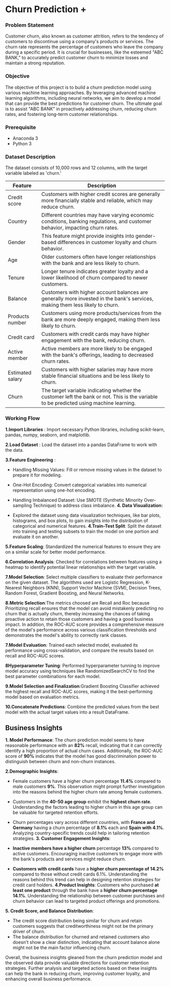 
# Churn Prediction +

### Problem Statement


Customer churn, also known as customer attrition, refers to the tendency of customers to discontinue using a company's products or services. The churn rate represents the percentage of customers who leave the company during a specific period. It is crucial for businesses, like the esteemed "ABC BANK," to accurately predict customer churn to minimize losses and maintain a strong reputation.

### Objective
The objective of this project is to build a churn prediction model using various machine learning approaches. By leveraging advanced machine learning algorithms, including neural networks, we aim to develop a model that can provide the best predictions for customer churn. The ultimate goal is to assist "ABC BANK" in proactively addressing churn, reducing churn rates, and fostering long-term customer relationships.


### Prerequisite
* Anaconda 3
* Python 3

### Dataset Description 
The dataset consists of 10,000 rows and 12 columns, with the target variable labeled as 'churn.'

| Feature          | Description                                                                                                     |
| ---------------- | --------------------------------------------------------------------------------------------------------------- |
| Credit score     | Customers with higher credit scores are generally more financially stable and reliable, which may reduce churn. |
| Country          | Different countries may have varying economic conditions, banking regulations, and customer behavior, impacting churn rates. |
| Gender           | This feature might provide insights into gender-based differences in customer loyalty and churn behavior. |
| Age              | Older customers often have longer relationships with the bank and are less likely to churn. |
| Tenure           | Longer tenure indicates greater loyalty and a lower likelihood of churn compared to newer customers. |
| Balance          | Customers with higher account balances are generally more invested in the bank's services, making them less likely to churn. |
| Products number  | Customers using more products/services from the bank are more deeply engaged, making them less likely to churn. |
| Credit card      | Customers with credit cards may have higher engagement with the bank, reducing churn. |
| Active member    | Active members are more likely to be engaged with the bank's offerings, leading to decreased churn rates. |
| Estimated salary | Customers with higher salaries may have more stable financial situations and be less likely to churn. |
| Churn            | The target variable indicating whether the customer left the bank or not. This is the variable to be predicted using machine learning. |


### Working Flow 
**1.Import Libraries** : Import necessary Python libraries, including scikit-learn, pandas, numpy, seaborn, and matplotlib.

**2.Load Dataset** : Load the dataset into a pandas DataFrame to work with the data.

**3.Feature Engineering** : 

* Handling Missing Values: Fill or remove missing values in the dataset to prepare it for modeling.
* One-Hot Encoding: Convert categorical variables into numerical representation using one-hot encoding.
* Handling Imbalanced Dataset: Use SMOTE (Synthetic Minority Over-sampling Technique) to address class imbalance.
**4. Data Visualization:**

* Explored the dataset using data visualization techniques, like bar plots, histograms, and box plots, to gain insights into the distribution of categorical and numerical features.
**4.Train-Test Split**: Split the dataset into training and testing subsets to train the model on one portion and evaluate it on another.

**5.Feature Scaling**: Standardized  the numerical features to ensure they are on a similar scale for better model performance.

**6.Correlation Analysis**: Checked for correlations between features using a heatmap to identify potential linear relationships with the target variable.

**7.Model Selection**: Select multiple classifiers to evaluate their performance on the given dataset. The algorithms used are Logistic Regression, K-Nearest Neighbors (KNN), Support Vector Machine (SVM), Decision Trees, Random Forest, Gradient Boosting, and Neural Networks.

**8.Metric Selection**:The metrics choosed are Recall and Roc because Prioritizing recall ensures that the model can avoid mistakenly predicting no churn that is actually churn, thereby increasing the chances of taking proactive action to retain those customers and having a good business impact. In addition, the ROC-AUC score provides a comprehensive measure of the model's performance across various classification thresholds and demonstrates the model's ability to correctly rank classes. 

**7.Model Evaluation**: Trained each selected model, evaluated its performance using cross-validation, and compare the results based on recall and  ROC-AUC scores.

**8Hyperparameter Tuning**: Performed hyperparameter tunning to improve model accuracy  using techniques like RandomizedSearchCV to find the best parameter combinations for each model.

**9.Model Selection and Finalization**:Gradient Boosting Classifier achieved the highest recall and ROC-AUC scores, making it the best-performing model based on evaluation metrics.

**10.Concatenate Predictions**: Combine the predicted values from the best model with the actual target values into a result DataFrame.

## Business Insights



**1. Model Performance**:
The churn prediction model seems to have reasonable performance with an **82%** recall, indicating that it can correctly identify a high proportion of actual churn cases. Additionally, the ROC-AUC score of **90%** indicates that the model has good discrimination power to distinguish between churn and non-churn instances.

**2.Demographic Insights**:
* Female customers have a higher churn percentage **11.4%** compared to male customers **9%**. This observation might prompt further investigation into the reasons behind the higher churn rate among female customers.

* Customers in the **40-50 age group** exhibit the **highest churn rate**. Understanding the factors leading to higher churn in this age group can be valuable for targeted retention efforts.

* Churn percentages vary across different countries, with **France and Germany** having a churn percentage of **8.1%** each and **Spain with 4.1%**. Analyzing country-specific trends could help in tailoring retention strategies.
**3. Customer Engagement Insights**:

* **Inactive members have a higher churn** percentage **13%** compared to active customers. Encouraging inactive customers to engage more with the bank's products and services might reduce churn.
* **Customers with credit cards** have a **higher churn percentage of 14.2%** compared to those without credit cards 6.1%. Understanding the reasons behind this trend can help in designing retention strategies for credit card holders.
**4.Product Insights**:
Customers who purchased **at least one product** through the bank have a **higher churn percentage 14.1%**. Understanding the relationship between customer purchases and churn behavior can lead to targeted product offerings and promotions.

**5. Credit Score, and Balance Distribution**:
* The credit score distribution being similar for churn and retain customers suggests that creditworthiness might not be the primary driver of churn.
* The balance distribution for churned and retained customers also doesn't show a clear distinction, indicating that account balance alone might not be the main factor influencing churn.

Overall, the business insights gleaned from the churn prediction model and the observed data provide valuable directions for customer retention strategies. Further analysis and targeted actions based on these insights can help the bank in reducing churn, improving customer loyalty, and enhancing overall business performance.

